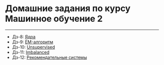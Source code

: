 # Домашние задания по курсу Машинное обучение 2
---

- Дз-8: [Ядра](hw_8/homework-practice-08-random-features-MirzoevOmar.ipynb)
- Дз-9: [EM-алгоритм](hw_9/homework-practice-09-em-MirzoevOmar.ipynb)
- Дз-10: [Unsupervised](homework-practice-10-unsupervised-Mirzoev.ipynb)
- Дз-11: [Imbalanced](homework-practice-11-imbalanced-MirzoevOmar.ipynb)
- Дз-12: [Рекомендательные системы](homework-practice-13-recommendations-MirzoevOmar.ipynb)
